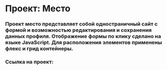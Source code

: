 # Проект: Место

### Проект место представляет собой одностраничный сайт с формой и возможностью редактирования и сохранения данных профиля. Отображение формы по клику сделано на языке JavaScript. Для расположения элементов применены флекс и грид контейнеры.

### Ссылка на проект:
